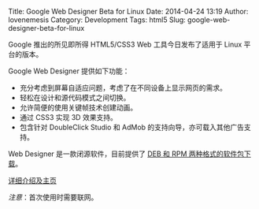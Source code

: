 Title: Google Web Designer Beta for Linux
Date: 2014-04-24 13:19
Author: lovenemesis
Category: Development
Tags: html5
Slug: google-web-designer-beta-for-linux

Google 推出的所见即所得 HTML5/CSS3 Web 工具今日发布了适用于 Linux
平台的版本。

Google Web Designer 提供如下功能：

-   充分考虑到屏幕自适应问题，考虑了在不同设备上显示网页的需求。
-   轻松在设计和源代码模式之间切换。
-   允许简便的使用关键帧技术创建动画。
-   通过 CSS3 实现 3D 效果支持。
-   包含针对 DoubleClick Studio 和 AdMob
    的支持向导，亦可载入其他广告支持。

Web Designer 是一款闭源软件，目前提供了 [DEB 和 RPM
两种格式的软件包下载](https://www.google.com/webdesigner/index.html#download-webdesigner)。

[详细介绍及主页](https://www.google.com/webdesigner/index.html)

*注意*：首次使用时需要联网。
